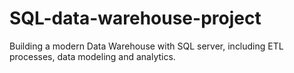 # SQL-data-warehouse-project
Building a modern Data Warehouse with SQL server, including ETL processes, data modeling and analytics.
